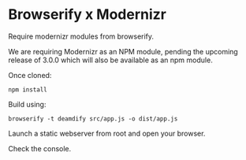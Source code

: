 # Browserify x Modernizr

Require modernizr modules from browserify.

We are requiring Modernizr as an NPM module, pending the upcoming release of 3.0.0 which will also be available as an npm module.

Once cloned:

```
npm install
```

Build using:

```
browserify -t deamdify src/app.js -o dist/app.js
```

Launch a static webserver from root and open your browser.

Check the console.
